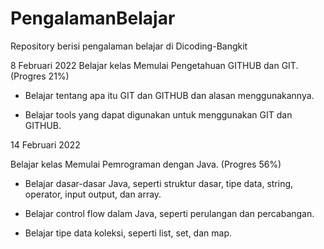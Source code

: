 # PengalamanBelajar
Repository berisi pengalaman belajar di Dicoding-Bangkit

8 Februari 2022
Belajar kelas Memulai Pengetahuan GITHUB dan GIT. (Progres 21%)

* Belajar tentang apa itu GIT dan GITHUB dan alasan menggunakannya.

* Belajar tools yang dapat digunakan untuk menggunakan GIT dan GITHUB.

14 Februari 2022

Belajar kelas Memulai Pemrograman dengan Java. (Progres 56%)

  * Belajar dasar-dasar Java, seperti struktur dasar, tipe data, string, operator, input output, dan array.

  * Belajar control flow dalam Java, seperti perulangan dan percabangan.

  * Belajar tipe data koleksi, seperti list, set, dan map.
